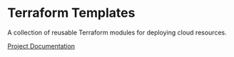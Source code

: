 # Terraform Templates 

A collection of reusable Terraform modules for deploying cloud resources.

[Project Documentation](https://yangwu1227.github.io/terraform-templates/)
